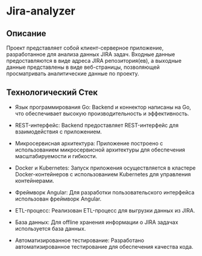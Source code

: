 ﻿# Jira-analyzer
## Описание
Проект представляет собой клиент-серверное приложение, разработанное для анализа данных JIRA задач. Входные данные предоставляются в виде адреса JIRA репозитория(ев), а выходные данные представлены в виде веб-страницы, позволяющей просматривать аналитические данные по проекту.

## Технологический Стек

* Язык программирования Go: Backend и коннектор написаны на Go, что обеспечивает высокую производительность и эффективность.

* REST-интерфейс: Backend предоставляет REST-интерфейс для взаимодействия с приложением.

* Микросервисная архитектура: Приложение построено с использованием микросервисной архитектуры для обеспечения масштабируемости и гибкости.

* Docker и Kubernetes: Запуск приложения осуществляется в кластере Docker-контейнеров с использованием Kubernetes для управления контейнерами.

* Фреймворк Angular: Для разработки пользовательского интерфейса использован фреймворк Angular.

* ETL-процесс: Реализован ETL-процесс для выгрузки данных из JIRA.

* База данных: Для offline хранения информации о JIRA задачах используется база данных.

* Автоматизированное тестирование: Разработано автоматизированное тестирование для обеспечения качества кода.
